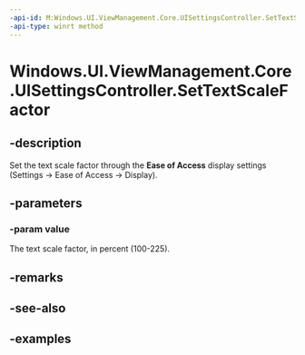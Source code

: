 ```yaml
---
-api-id: M:Windows.UI.ViewManagement.Core.UISettingsController.SetTextScaleFactor(System.Double)
-api-type: winrt method
---
```


<!-- Method syntax.
public void UISettingsController.SetTextScaleFactor(Double value)
-->

# Windows.UI.ViewManagement.Core.UISettingsController.SetTextScaleFactor

## -description

Set the text scale factor through the **Ease of Access** display settings (Settings -> Ease of Access -> Display).

## -parameters

### -param value

The text scale factor, in percent (100-225).

## -remarks

## -see-also

## -examples
